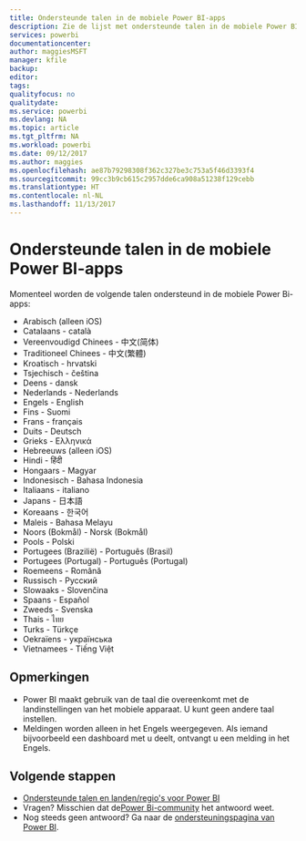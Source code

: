 ```yaml
---
title: Ondersteunde talen in de mobiele Power BI-apps
description: Zie de lijst met ondersteunde talen in de mobiele Power BI-apps.
services: powerbi
documentationcenter: 
author: maggiesMSFT
manager: kfile
backup: 
editor: 
tags: 
qualityfocus: no
qualitydate: 
ms.service: powerbi
ms.devlang: NA
ms.topic: article
ms.tgt_pltfrm: NA
ms.workload: powerbi
ms.date: 09/12/2017
ms.author: maggies
ms.openlocfilehash: ae87b79298308f362c327be3c753a5f46d3393f4
ms.sourcegitcommit: 99cc3b9cb615c2957dde6ca908a51238f129cebb
ms.translationtype: HT
ms.contentlocale: nl-NL
ms.lasthandoff: 11/13/2017
---
```

# <a name="supported-languages-in-the-power-bi-mobile-apps"></a>Ondersteunde talen in de mobiele Power BI-apps
Momenteel worden de volgende talen ondersteund in de mobiele Power Bi-apps:

* Arabisch (alleen iOS)
* Catalaans - català
* Vereenvoudigd Chinees - 中文(简体)
* Traditioneel Chinees - 中文(繁體)
* Kroatisch - hrvatski
* Tsjechisch - čeština
* Deens - dansk
* Nederlands - Nederlands
* Engels - English
* Fins - Suomi
* Frans - français
* Duits - Deutsch
* Grieks - Ελληνικά
* Hebreeuws (alleen iOS)
* Hindi - हिंदी
* Hongaars - Magyar
* Indonesisch - Bahasa Indonesia
* Italiaans - italiano
* Japans - 日本語
* Koreaans - 한국어
* Maleis - Bahasa Melayu
* Noors (Bokmål) - Norsk (Bokmål)
* Pools - Polski
* Portugees (Brazilië) - Português (Brasil)
* Portugees (Portugal) - Português (Portugal)
* Roemeens - Română
* Russisch - Русский
* Slowaaks - Slovenčina
* Spaans - Español
* Zweeds - Svenska
* Thais - ไทย
* Turks - Türkçe
* Oekraïens - українська
* Vietnamees - Tiếng Việt

## <a name="notes"></a>Opmerkingen
* Power BI maakt gebruik van de taal die overeenkomt met de landinstellingen van het mobiele apparaat. U kunt geen andere taal instellen.
* Meldingen worden alleen in het Engels weergegeven. Als iemand bijvoorbeeld een dashboard met u deelt, ontvangt u een melding in het Engels. 

## <a name="next-steps"></a>Volgende stappen
* [Ondersteunde talen en landen/regio's voor Power BI](supported-languages-countries-regions.md)
* Vragen? Misschien dat de[Power Bi-community](http://community.powerbi.com/) het antwoord weet.
* Nog steeds geen antwoord? Ga naar de [ondersteuningspagina van Power BI](https://powerbi.microsoft.com/support/).

